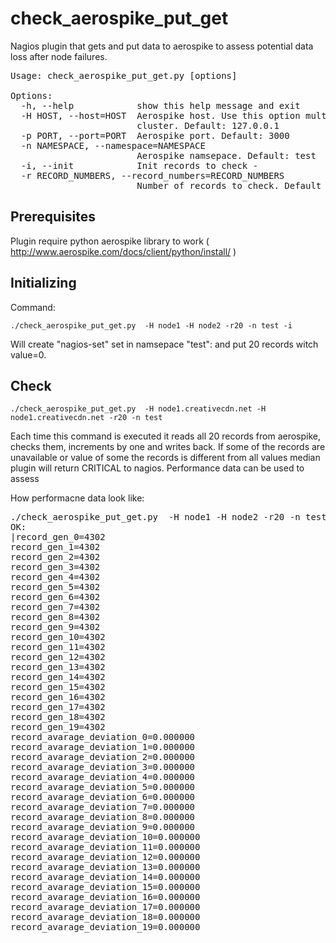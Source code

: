 check_aerospike_put_get
=======================

Nagios plugin that gets and put data to aerospike to assess potential data loss after node failures.


<pre>
Usage: check_aerospike_put_get.py [options]

Options:
  -h, --help            show this help message and exit
  -H HOST, --host=HOST  Aerospike host. Use this option multiple time in
                        cluster. Default: 127.0.0.1
  -p PORT, --port=PORT  Aerospike port. Default: 3000
  -n NAMESPACE, --namespace=NAMESPACE
                        Aerospike namsepace. Default: test
  -i, --init            Init records to check -
  -r RECORD_NUMBERS, --record_numbers=RECORD_NUMBERS
                        Number of records to check. Default 30
</pre>


Prerequisites
--------------
Plugin require python aerospike library to work ( http://www.aerospike.com/docs/client/python/install/ ) 



Initializing
--------------
Command:

```shell
./check_aerospike_put_get.py  -H node1 -H node2 -r20 -n test -i
```

Will create "nagios-set" set in namsepace "test": and put 20 records witch value=0.


Check
--------------

```shell
./check_aerospike_put_get.py  -H node1.creativecdn.net -H node1.creativecdn.net -r20 -n test
```

Each time this command is executed it reads all 20 records from aerospike, checks them, increments by one and writes back. If some of the records are unavailable or value of some the records
is different from all values median plugin will return CRITICAL to nagios. Performance data can be used to assess


How performacne data look like:
<pre>
./check_aerospike_put_get.py  -H node1 -H node2 -r20 -n test
OK: 
|record_gen_0=4302
record_gen_1=4302
record_gen_2=4302
record_gen_3=4302
record_gen_4=4302
record_gen_5=4302
record_gen_6=4302
record_gen_7=4302
record_gen_8=4302
record_gen_9=4302
record_gen_10=4302
record_gen_11=4302
record_gen_12=4302
record_gen_13=4302
record_gen_14=4302
record_gen_15=4302
record_gen_16=4302
record_gen_17=4302
record_gen_18=4302
record_gen_19=4302
record_avarage_deviation_0=0.000000
record_avarage_deviation_1=0.000000
record_avarage_deviation_2=0.000000
record_avarage_deviation_3=0.000000
record_avarage_deviation_4=0.000000
record_avarage_deviation_5=0.000000
record_avarage_deviation_6=0.000000
record_avarage_deviation_7=0.000000
record_avarage_deviation_8=0.000000
record_avarage_deviation_9=0.000000
record_avarage_deviation_10=0.000000
record_avarage_deviation_11=0.000000
record_avarage_deviation_12=0.000000
record_avarage_deviation_13=0.000000
record_avarage_deviation_14=0.000000
record_avarage_deviation_15=0.000000
record_avarage_deviation_16=0.000000
record_avarage_deviation_17=0.000000
record_avarage_deviation_18=0.000000
record_avarage_deviation_19=0.000000
</code>




